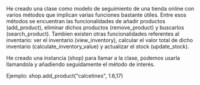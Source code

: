 He creado una clase como modelo de seguimiento de una tienda online con varios métodos que implican varias funciones bastante útiles.
Entre esos métodos se encuentran las funcionalidades de añadir productos (add_product), eliminar dichos productos (remove_product) y buscarlos (search_product).
Tambien existen otras funcionalidades referentes al inventario: ver el inventario (view_inventory), calcular el valor total de dicho inventario (calculate_inventory_value) y actualizar el stock (update_stock).

He creado una instancia (shop) para llamar a la clase, podemos usarla llamandola y añadiendo seguidamente el método de interés. 

Ejemplo: shop.add_product("calcetines", 1.6,17)



